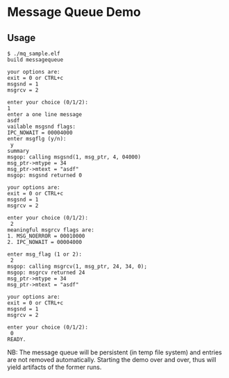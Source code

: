 # Message Queue Demo

## Usage

```
$ ./mq_sample.elf
build messagequeue

your options are:
exit = 0 or CTRL+c
msgsnd = 1
msgrcv = 2

enter your choice (0/1/2):
1
enter a one line message
asdf
vailable msgsnd flags:
IPC_NOWAIT = 00004000
enter msgflg (y/n):
 y
summary
msgop: calling msgsnd(1, msg_ptr, 4, 04000)
msg_ptr->mtype = 34
msg_ptr->mtext = "asdf"
msgop: msgsnd returned 0

your options are:
exit = 0 or CTRL+c
msgsnd = 1
msgrcv = 2

enter your choice (0/1/2):
 2
meaningful msgrcv flags are:
1. MSG_NOERROR = 00010000
2. IPC_NOWAIT = 00004000

enter msg_flag (1 or 2):
 2
msgop: calling msgrcv(1, msg_ptr, 24, 34, 0);
msgop: msgrcv returned 24
msg_ptr->mtype = 34
msg_ptr->mtext = "asdf"

your options are:
exit = 0 or CTRL+c
msgsnd = 1
msgrcv = 2

enter your choice (0/1/2):
 0
READY.
```

NB: The message queue will be persistent (in temp file system) and entries are not removed automatically. Starting the demo over and over, thus will yield artifacts of the former runs.  
